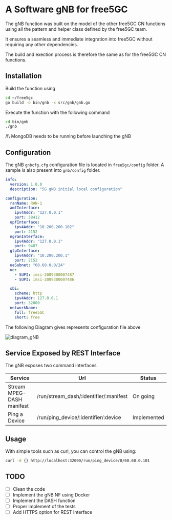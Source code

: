 # A Software gNB for free5GC

The gNB function was built on the model of the other free5GC CN functions using all the pattern and helper class defined by the free5GC team.

It ensures a seamless and immediate integration into free5GC without requiring any other dependencies.

The build and exection process is therefore the same as for the free5GC CN functions. 

## Installation

Build the function using 

``` bash
cd ~/free5gc
go build -o bin/gnb -x src/gnb/gnb.go
```

Execute the function with the following command

``` bash
cd bin/gnb
./gnb
```

/!\ MongoDB needs to be running before launching the gNB

## Configuration

The gNB `gnbcfg.cfg` configuration file is located in `free5gc/config` folder. A sample is also present into `gnb/config` folder.

``` yaml
info:
  version: 1.0.0
  description: "5G gNB initial local configuration"

configuration:
  ranName: RAN-1
  amfInterface:
    ipv4Addr: "127.0.0.1"
    port: 38412
  upfInterface:
    ipv4Addr: "10.200.200.102"
    port: 2152
  ngranInterface:
    ipv4Addr: "127.0.0.1"
    port: 9487
  gtpInterface:
    ipv4Addr: "10.200.200.1"
    port: 2152
  ueSubnet: "60.60.0.0/24"
  ue:
    - SUPI: imsi-2089300007487
    - SUPI: imsi-2089300007486

  sbi:
    scheme: http
    ipv4Addr: 127.0.0.1
    port: 32000
  networkName:
    full: free5GC
    short: free

```

The following Diagram gives represents configuration file above

![diagram_gNB](https://user-images.githubusercontent.com/41422704/88692144-07d6a700-d0fe-11ea-836d-56df98ffa93a.png)

## Service Exposed by REST Interface

The gNB exposes two command interfaces

| Service                   | Url                                    | Status |
|---------------------------|----------------------------------------|--------|
| Stream MPEG-DASH manifest | /run/stream_dash/:identifier/:manifest |On going|
| Ping a Device             | /run/ping_device/:identifier/:device   |Implemented|

## Usage

With simple tools such as curl, you can control the gNB using:

``` bash
curl -d {} http://localhost:32000/run/ping_device/0/60.60.0.101
````

## TODO

* [ ] Clean the code
* [ ] Implement the gNB NF using Docker
* [ ] Implement the DASH function
* [ ] Proper implement of the tests
* [ ] Add HTTPS option for REST Interface
